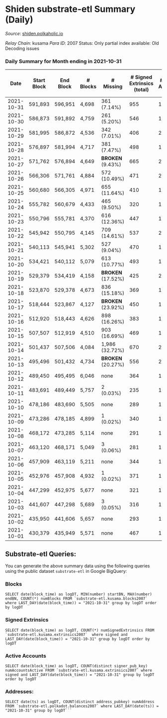 # Shiden substrate-etl Summary (Daily)

_Source_: [shiden.polkaholic.io](https://shiden.polkaholic.io)

*Relay Chain*: kusama
*Para ID*: 2007
Status: Only partial index available: Old Decoding issues


### Daily Summary for Month ending in 2021-10-31


| Date | Start Block | End Block | # Blocks | # Missing | # Signed Extrinsics (total) | # Active Accounts | # Addresses with Balances | # Events | # Transfers | # XCM Transfers In | # XCM Transfers Out |
| ---- | ----------- | --------- | -------- | --------- | --------------------------- | ----------------- | ------------------------- | -------- | ----------- | ------------------ | ------------------- |
| 2021-10-31 | 591,893 | 596,951 | 4,698 | 361 (7.14%) | 955 | 196 | 26,217 | 38,581 | 6,693 ($2,089,796) |   |   |
| 2021-10-30 | 586,873 | 591,892 | 4,759 | 261 (5.20%) | 546 | 184 |  | 40,644 | 6,518 ($2,390,536) |   |   |
| 2021-10-29 | 581,995 | 586,872 | 4,536 | 342 (7.01%) | 406 | 215 |  | 42,574 | 6,597 ($2,535,328) |   |   |
| 2021-10-28 | 576,897 | 581,994 | 4,717 | 381 (7.47%) | 498 | 198 |  | 60,676 | 7,971 ($2,472,828) |   |   |
| 2021-10-27 | 571,762 | 576,894 | 4,649 |  **BROKEN** (9.43%) | 665 | 261 |  | 66,729 | 8,549 ($5,180,430) |   |   |
| 2021-10-26 | 566,306 | 571,761 | 4,884 | 572 (10.49%) | 471 | 206 |  | 38,732 | 6,403 ($4,766,993) |   |   |
| 2021-10-25 | 560,680 | 566,305 | 4,971 | 655 (11.64%) | 410 | 170 |  | 42,501 | 6,808 ($2,435,487) |   |   |
| 2021-10-24 | 555,782 | 560,679 | 4,433 | 465 (9.50%) | 320 | 145 |  | 37,218 | 5,992 ($1,094,408) |   |   |
| 2021-10-23 | 550,796 | 555,781 | 4,370 | 616 (12.36%) | 447 | 197 |  | 41,987 | 6,314 ($1,536,884) |   |   |
| 2021-10-22 | 545,942 | 550,795 | 4,145 | 709 (14.61%) | 537 | 215 |  | 63,801 | 9,968 ($3,103,107) |   |   |
| 2021-10-21 | 540,113 | 545,941 | 5,302 | 527 (9.04%) | 470 | 198 |  | 44,412 | 8,171 ($4,952,230) |   |   |
| 2021-10-20 | 534,421 | 540,112 | 5,079 | 613 (10.77%) | 493 | 182 |  | 23,758 | 6,052 ($1,614,121) |   |   |
| 2021-10-19 | 529,379 | 534,419 | 4,158 |  **BROKEN** (17.52%) | 425 | 204 |  | 16,314 | 4,706 ($1,930,155) |   |   |
| 2021-10-18 | 523,870 | 529,378 | 4,673 | 836 (15.18%) | 369 | 147 |  | 16,126 | 5,033 ($1,249,608) |   |   |
| 2021-10-17 | 518,444 | 523,867 | 4,127 |  **BROKEN** (23.92%) | 450 | 186 |  | 14,316 | 4,553 ($1,620,296) |   |   |
| 2021-10-16 | 512,920 | 518,443 | 4,626 | 898 (16.26%) | 383 | 177 |  | 15,912 | 5,004 ($1,778,810) |   |   |
| 2021-10-15 | 507,507 | 512,919 | 4,510 | 903 (16.69%) | 469 | 198 |  | 16,999 | 5,031 ($2,769,166) |   |   |
| 2021-10-14 | 501,437 | 507,506 | 4,084 | 1,986 (32.72%) | 670 | 280 |  | 17,876 | 4,861 ($2,440,662) |   |   |
| 2021-10-13 | 495,496 | 501,432 | 4,734 |  **BROKEN** (20.27%) | 556 | 240 |  | 22,897 | 5,575 ($2,457,892) |   |   |
| 2021-10-12 | 489,450 | 495,495 | 6,046 | none  | 364 | 162 |  | 22,162 | 6,530 ($1,888,676) |   |   |
| 2021-10-11 | 483,691 | 489,449 | 5,757 | 2 (0.03%) | 235 | 125 |  | 20,981 | 6,128 ($903,456) |   |   |
| 2021-10-10 | 478,186 | 483,690 | 5,505 | none  | 289 | 131 |  | 20,616 | 5,933 ($527,070) |   |   |
| 2021-10-09 | 473,286 | 478,185 | 4,899 | 1 (0.02%) | 340 | 148 |  | 20,615 | 5,621 ($2,821,424) |   |   |
| 2021-10-08 | 468,172 | 473,285 | 5,114 | none  | 291 | 148 |  | 18,623 | 5,497 ($2,139,968) |   |   |
| 2021-10-07 | 463,120 | 468,171 | 5,049 | 3 (0.06%) | 281 | 147 |  | 19,759 | 5,433 ($1,136,105) |   |   |
| 2021-10-06 | 457,909 | 463,119 | 5,211 | none  | 344 | 170 |  | 22,318 | 5,741 ($4,089,732) |   |   |
| 2021-10-05 | 452,976 | 457,908 | 4,932 | 1 (0.02%) | 371 | 170 |  | 20,705 | 5,477 ($774,820) |   |   |
| 2021-10-04 | 447,299 | 452,975 | 5,677 | none  | 321 | 143 |  | 26,295 | 6,460 ($907,486) |   |   |
| 2021-10-03 | 441,607 | 447,298 | 5,689 | 3 (0.05%) | 316 | 158 |  | 24,834 | 6,269 ($1,392,845) |   |   |
| 2021-10-02 | 435,950 | 441,606 | 5,657 | none  | 293 | 140 |  | 26,027 | 6,203 ($1,696,750) |   |   |
| 2021-10-01 | 430,379 | 435,949 | 5,571 | none  | 467 | 197 |  | 35,892 | 7,204 ($4,025,773) |   |   |

## Substrate-etl Queries:
You can generate the above summary data using the following queries using the public dataset `substrate-etl` in Google BigQuery:


### Blocks
```
SELECT date(block_time) as logDT, MIN(number) startBN, MAX(number) endBN, COUNT(*) numBlocks FROM `substrate-etl.kusama.blocks2007`  where LAST_DAY(date(block_time)) = "2021-10-31" group by logDT order by logDT
```


### Signed Extrinsics
```
SELECT date(block_time) as logDT, COUNT(*) numSignedExtrinsics FROM `substrate-etl.kusama.extrinsics2007`  where signed and LAST_DAY(date(block_time)) = "2021-10-31" group by logDT order by logDT
```


### Active Accounts
```
SELECT date(block_time) as logDT, COUNT(distinct signer_pub_key) numAccountsActive FROM `substrate-etl.kusama.extrinsics2007` where signed and LAST_DAY(date(block_time)) = "2021-10-31" group by logDT order by logDT
```


### Addresses:
```
SELECT date(ts) as logDT, COUNT(distinct address_pubkey) numAddress FROM `substrate-etl.polkadot.balances2007` where LAST_DAY(date(ts)) = "2021-10-31" group by logDT```

